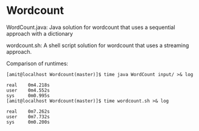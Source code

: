 Wordcount
=========

WordCount.java: Java solution for wordcount that uses a sequential approach with a dictionary

wordcount.sh: A shell script solution for wordcount that uses a streaming approach.

Comparison of runtimes:

```
[amit@localhost Wordcount(master)]$ time java WordCount input/ >& log

real    0m4.218s
user    0m4.552s
sys     0m0.995s
[amit@localhost Wordcount(master)]$ time wordcount.sh >& log

real    0m7.262s
user    0m7.732s
sys     0m0.200s
```

